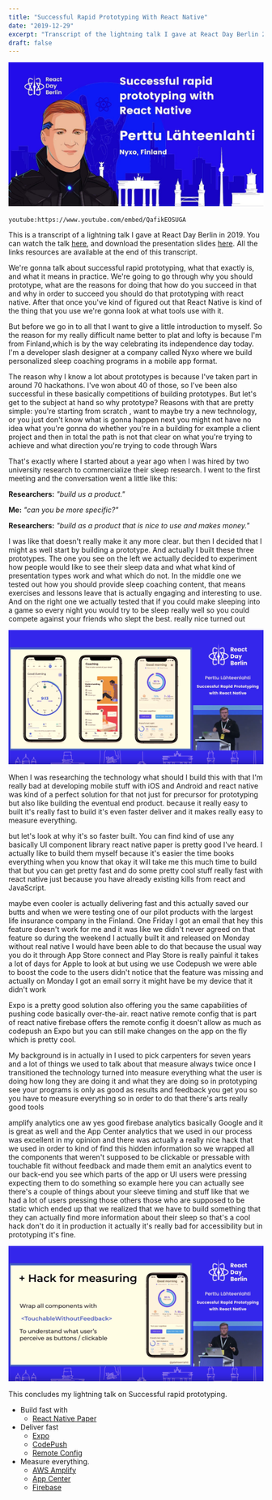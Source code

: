 ```yaml
---
title: "Successful Rapid Prototyping With React Native"
date: "2019-12-29"
excerpt: "Transcript of the lightning talk I gave at React Day Berlin 2019 titled: 'Successful Rapid Prototyping With React Native'"
draft: false
---
```


![Successful Rapid Prototyping With React Native](cover.jpg)

`youtube:https://www.youtube.com/embed/QafikEOSUGA`

This is a transcript of a lightning talk I gave at React Day Berlin in 2019. You can watch the talk [here](), and download the presentation slides [here](). All the links resources are available at the end of this transcript.

We're gonna talk about successful rapid prototyping, what that exactly is, and what it means in practice. We're going to go through why you should prototype, what are the
reasons for doing that how do you succeed in that and why in order to succeed you should do that prototyping with react native. After that once you've kind of figured out that React Native is kind of the thing that you use we're gonna look at what tools use with it.

But before we go in to all that I want to give a little introduction to myself. So the reason for my really difficult name better to plat and lofty is because I'm from Finland,which is by the way celebrating its independence day today. I'm a developer slash designer at a company called Nyxo where we build personalized sleep coaching programs in a mobile app format.

The reason why I know a lot about prototypes is because I've taken part in around 70 hackathons. I've won about 40 of those, so I've been also successful in these basically competitions of building prototypes. But let's get to the subject at hand so why prototype? Reasons with that are pretty simple: you're starting from scratch
, want to maybe try a new technology, or you just don't know what is gonna happen next you might not have no idea what you're gonna do whether you're in a building for example a client project and then in total the path is not that clear on what you're trying to achieve and what direction you're trying to code through Wars

That's exactly where I started about a year ago when I was hired by two university research to commercialize their sleep research. I went to the first meeting and the conversation went a little like this:

**Researchers:** _"build us a product."_

**Me:** _"can you be more specific?"_

**Researchers:** _"build as a product that is nice to use and makes money."_

I was like that doesn't really make it any more clear. but then I decided that I might as well start by building a prototype. And actually I built these three prototypes. The one you see on the left we actually decided to experiment how people would like to see their sleep data and what what kind of presentation types work and what which do not. In the middle one we tested out how you should provide sleep coaching content, that means
exercises and lessons leave that is actually engaging and
interesting to use. And on the right one we actually tested that if you could make sleeping into a game so every night you would try to be sleep really well so you could compete against your friends who slept the best. really nice turned out

![Three prototypes I build.](prototypes.png "Three prototypes I build ")

When I was researching the technology what should I build this with that I'm really bad at developing mobile stuff with iOS and Android and react native was kind of a perfect solution for that not just for precursor for prototyping but also like building the eventual end product. because it really easy to built it's really fast to build it's even faster deliver and it makes really easy to measure everything.

but let's look at why it's so faster built. You can find kind of use any basically UI component library react native paper is pretty good I've heard. I actually like to build them myself because it's easier the time books everything when you know that okay it will take me this much time to build that but you can get pretty fast and do some pretty cool stuff really fast with react native just because you have already existing kills from react and
JavaScript.

maybe even cooler is actually delivering fast and this actually saved our butts and when we were testing one of our pilot products with the largest life insurance company in the Finland. One Friday I got an email that hey this feature doesn't work for me and it was like we didn't never agreed on that feature so during the weekend I actually built it and released on Monday without real native I would have been able to do that because the usual way you do it through App Store connect and Play Store is really painful it takes a lot of days for Apple to look at but using we use Codepush we were able to boost the code to the users didn't notice that the feature was missing and actually on Monday I got an email sorry it might have be my device that it didn't work

Expo is a pretty good solution also offering you the same capabilities of pushing code basically over-the-air. react native remote config that is part of react native firebase offers the
remote config it doesn't allow as much as codepush an Expo but you can still make changes on the app on the fly which is pretty cool.

My background is in actually in I used to pick carpenters for seven years and a lot of things we used to talk about that measure always twice once I transitioned the technology turned into measure
everything what the user is doing how long they are doing it and what they are doing so in prototyping see your programs is only as good as results and feedback you get you so you have to measure everything so in order to do that there's arts really good tools

amplify analytics one aw yes good firebase analytics basically Google and it is great as well and the App Center analytics that we used in our process was excellent in my opinion and there was actually a really nice hack that we used in order to kind of find this hidden information so we wrapped all the components that weren't supposed to be clickable or pressable with touchable fit without feedback and made them emit an analytics event to our back-end you see which parts of the app or UI users were pressing expecting them to do something so example here you can actually see there's a couple of things about your sleeve timing and stuff like that we had a lot of users pressing those others those who are supposed to be static which ended up that we realized that we have to build something that they can actually find more information about their sleep so that's a cool hack don't do it in production it actually it's really bad for accessibility but in prototyping it's fine.

![Screenshot of the presentation with a analytics hack ](hack.png "Analytics hack")

This concludes my lightning talk on Successful rapid prototyping.

- Build fast with
  - [React Native Paper](https://reactnativepaper.com/)
- Deliver fast
  - [Expo](https://expo.io)
  - [CodePush](https://github.com/Microsoft/code-push)
  - [Remote Config](https://invertase.io/oss/react-native-firebase/v6/remote-config)
- Measure everything.
  - [AWS Amplify](https://aws-amplify.github.io/)
  - [App Center](https://appcenter.m)
  - [Firebase](https://rnfirebase.io/docs/v5.x.x/analytics/ios)
